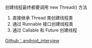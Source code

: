 创建线程最终都要调用 new Thread() 方法

1. 直接继承 Thread 类创建线程类
2. 通过 Runnable 接口创建线程类
3. 通过 Callable 和 Future 创建线程

[Github：android_interview](https://github.com/LRH1993/android_interview/blob/master/java/concurrence/CreateThread.md)